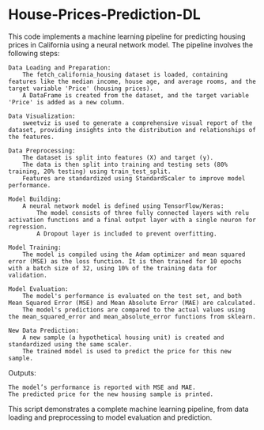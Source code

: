 # House-Prices-Prediction-DL
This code implements a machine learning pipeline for predicting housing prices in California using a neural network model. The pipeline involves the following steps:

    Data Loading and Preparation:
        The fetch_california_housing dataset is loaded, containing features like the median income, house age, and average rooms, and the target variable 'Price' (housing prices).
        A DataFrame is created from the dataset, and the target variable 'Price' is added as a new column.

    Data Visualization:
        sweetviz is used to generate a comprehensive visual report of the dataset, providing insights into the distribution and relationships of the features.

    Data Preprocessing:
        The dataset is split into features (X) and target (y).
        The data is then split into training and testing sets (80% training, 20% testing) using train_test_split.
        Features are standardized using StandardScaler to improve model performance.

    Model Building:
        A neural network model is defined using TensorFlow/Keras:
            The model consists of three fully connected layers with relu activation functions and a final output layer with a single neuron for regression.
            A Dropout layer is included to prevent overfitting.

    Model Training:
        The model is compiled using the Adam optimizer and mean squared error (MSE) as the loss function. It is then trained for 10 epochs with a batch size of 32, using 10% of the training data for validation.

    Model Evaluation:
        The model's performance is evaluated on the test set, and both Mean Squared Error (MSE) and Mean Absolute Error (MAE) are calculated.
        The model's predictions are compared to the actual values using the mean_squared_error and mean_absolute_error functions from sklearn.

    New Data Prediction:
        A new sample (a hypothetical housing unit) is created and standardized using the same scaler.
        The trained model is used to predict the price for this new sample.

Outputs:

    The model’s performance is reported with MSE and MAE.
    The predicted price for the new housing sample is printed.

This script demonstrates a complete machine learning pipeline, from data loading and preprocessing to model evaluation and prediction.
